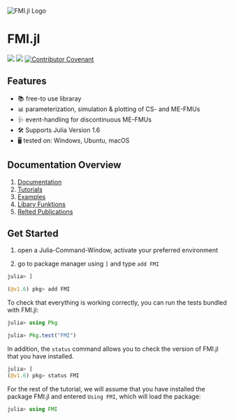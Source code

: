 <!---![FMI.jl Logo](https://github.com/ThummeTo/FMI.jl/blob/main/logo/dark/fmijl_logo_640_320.png )--->
![FMI.jl Logo](https://github.com/adribrune/FMI.jl/blob/main/logo/dark/fmijl_logo_640_320.png )
# FMI.jl


[![][docs-img]](docs-url) [![][test-img]]() [![Contributor Covenant](https://img.shields.io/badge/Contributor%20Covenant-2.1-4baaaa.svg)](CODE_OF_CONDUCT.md)
 
<!---Dokumentation Variablen    "FMI.jl Logo"--->

[docs-img]: https://img.shields.io/badge/docs-dev-blue.svg
[docs-url]: https://github.com/adribrune.io/FMI.jl/dev

<!---https://ThummeTo.github.io/FMI.jl/dev--->
<!--- Run FMI.jl Tests Variablen--->

[test-img]: https://github.com/ThummeTo/FMI.jl/actions/workflows/Test.yml/badge.svg

<!--- [![](https://img.shields.io/badge/docs-stable-blue.svg)](https://ThummeTo.github.io/FMI.jl/stable) --->


## Features
- 📚 free-to use libraray
- 📊 parameterization, simulation & plotting of CS- and ME-FMUs
- 🩺 event-handling for discontinuous ME-FMUs
- 🛠️ Supports Julia Version 1.6
- 🖥️ tested on: Windows, Ubuntu, macOS

## Documentation Overview
1. [Documentation](@ref)
2. [Tutorials](@ref )
3. [Examples](@ref )
4. [Libary Funktions](@ref )
5. [Relted Publications](@ref )

## Get Started
1. open a Julia-Command-Window, activate your preferred environment

1. go to package manager using ```]``` and type ```add FMI```
```julia
julia> ]

(@v1.6) pkg> add FMI
```

To check that everything is working correctly, you can run the tests bundled with FMI.jl:
```julia
julia> using Pkg

julia> Pkg.test("FMI")
```

In addition, the ```status``` command allows you to check the version of FMI.jl that you have installed.
```julia
julia> ]
(@v1.6) pkg> status FMI
```

For the rest of the tutorial, we will assume that you have installed the package FMI.jl and entered ``Using FMI``, which will load the package:

```julia
julia> using FMI
```
